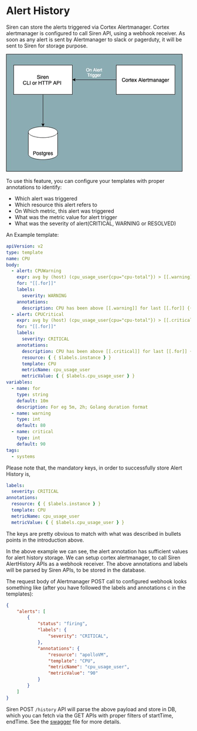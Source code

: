 # Alert History

Siren can store the alerts triggered via Cortex Alertmanager. Cortex alertmanager is configured to call Siren API, using a webhook receiver. 
As soon as any alert is sent by Alertmanager to slack or pagerduty, it will be sent to Siren for storage purpose. 

![Siren Alert History](../assets/alerthistory.jpg)

To use this feature, you can configure your templates with proper annotations to identify:

- Which alert was triggered
- Which resource this alert refers to
- On Which metric, this alert was triggered
- What was the metric value for alert trigger
- What was the severity of alert(CRITICAL, WARNING or RESOLVED)

An Example template:

```yaml
apiVersion: v2
type: template
name: CPU
body:
  - alert: CPUWarning
    expr: avg by (host) (cpu_usage_user{cpu="cpu-total"}) > [[.warning]]
    for: "[[.for]]"
    labels:
      severity: WARNING
    annotations:
      description: CPU has been above [[.warning]] for last [[.for]] {{ $labels.host }}
  - alert: CPUCritical
    expr: avg by (host) (cpu_usage_user{cpu="cpu-total"}) > [[.critical]]
    for: "[[.for]]"
    labels:
      severity: CRITICAL
    annotations:
      description: CPU has been above [[.critical]] for last [[.for]] {{ $labels.host }}
      resource: { { $labels.instance } }
      template: CPU
      metricName: cpu_usage_user
      metricValue: { { $labels.cpu_usage_user } }
variables:
  - name: for
    type: string
    default: 10m
    description: For eg 5m, 2h; Golang duration format
  - name: warning
    type: int
    default: 80
  - name: critical
    type: int
    default: 90
tags:
  - systems
```

Please note that, the mandatory keys, in order to successfully store Alert History is,

```yaml
labels:
  severity: CRITICAL
annotations:
  resource: { { $labels.instance } }
  template: CPU
  metricName: cpu_usage_user
  metricValue: { { $labels.cpu_usage_user } }

```

The keys are pretty obvious to match with what was described in bullets points in the introduction above.

In the above example we can see, the alert annotation has sufficient values for alert history storage. We can setup
cortex alertmanager, to call Siren AlertHistory APIs as a webhook receiver. The above annotations and labels will be
parsed by Siren APIs, to be stored in the database.

The request body of Alertmanager POST call to configured webhook looks something like (after you have followed the labels and annotations
c in the templates): 

```json
{
    "alerts": [
        {
            "status": "firing",
            "labels": {
                "severity": "CRITICAL",
            },
            "annotations": {
                "resource": "apolloVM",
                "template": "CPU",
                "metricName": "cpu_usage_user",
                "metricValue": "90"
            }
        }
    ]
}
```

Siren POST `/history` API will parse the above payload and store in DB, which you can fetch via the GET APIs with proper filters of startTime, endTime. 
See the [swagger](../../api/handlers/swagger.yaml) file for more details. 
